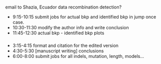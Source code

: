 ### 
email to Shazia, Ecuador data recombination detection?
- 9:15-10:15 submit jobs for actual bkp and identified bkp in jump once case.
- 10:30-11:30 modify the author info and write conclusion
- 11:45-12:30 actual bkp - identified bkp plots

###
- 3:15-4:15 format and citation for the edited version 
- 4:30-5:30 [manuscript writing] conclusions
- 6:00-8:00 submit jobs for all indels, mutation, length, models...